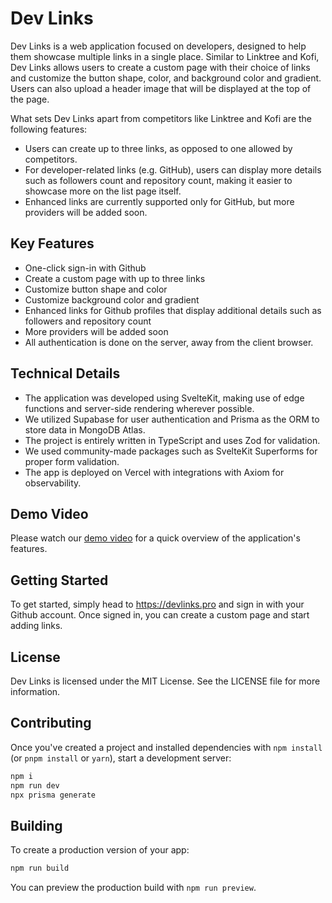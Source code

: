 # Dev Links

Dev Links is a web application focused on developers, designed to help them showcase multiple links in a single place. Similar to Linktree and Kofi, Dev Links allows users to create a custom page with their choice of links and customize the button shape, color, and background color and gradient. Users can also upload a header image that will be displayed at the top of the page.

What sets Dev Links apart from competitors like Linktree and Kofi are the following features:

- Users can create up to three links, as opposed to one allowed by competitors.
- For developer-related links (e.g. GitHub), users can display more details such as followers count and repository count, making it easier to showcase more on the list page itself.
- Enhanced links are currently supported only for GitHub, but more providers will be added soon.

## Key Features

- One-click sign-in with Github
- Create a custom page with up to three links
- Customize button shape and color
- Customize background color and gradient
- Enhanced links for Github profiles that display additional details such as followers and repository count
- More providers will be added soon
- All authentication is done on the server, away from the client browser.

## Technical Details

- The application was developed using SvelteKit, making use of edge functions and server-side rendering wherever possible.
- We utilized Supabase for user authentication and Prisma as the ORM to store data in MongoDB Atlas.
- The project is entirely written in TypeScript and uses Zod for validation.
- We used community-made packages such as SvelteKit Superforms for proper form validation.
- The app is deployed on Vercel with integrations with Axiom for observability.

## Demo Video

Please watch our [demo video](https://clipchamp.com/watch/kddzJ041PPC) for a quick overview of the application's features.

## Getting Started

To get started, simply head to https://devlinks.pro and sign in with your Github account. Once signed in, you can create a custom page and start adding links.

## License

Dev Links is licensed under the MIT License. See the LICENSE file for more information.

## Contributing

Once you've created a project and installed dependencies with `npm install` (or `pnpm install` or `yarn`), start a development server:

```bash
npm i
npm run dev
npx prisma generate
```

## Building

To create a production version of your app:

```bash
npm run build
```

You can preview the production build with `npm run preview`.
